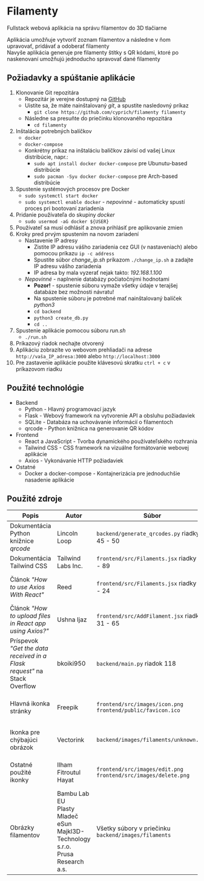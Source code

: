 # Filamenty

Fullstack webová aplikácia na správu filamentov do 3D tlačiarne

Aplikácia umožňuje vytvoriť zoznam filamentov a následne v ňom upravovať, pridávať a odoberať filamenty  
Navyše aplikácia generuje pre filamenty štítky s QR kódami, ktoré po naskenovaní umožňujú jednoducho spravovať dané filamenty

## Požiadavky a spúštanie aplikácie

1. Klonovanie Git repozitára
   - Repozitár je verejne dostupný na [GitHub](https://github.com/cyprich/filamenty)
   - Uistite sa, že máte nainštalovaný _git_, a spustite nasledovný príkaz
     - `git clone https://github.com/cyprich/filamenty filamenty`
   - Následne sa presuňte do priečinku klonovaného repozitára
     - `cd filamenty`
1. Inštalácia potrebných balíčkov
   - `docker`
   - `docker-compose`
   - Konkrétny príkaz na inštaláciu balíčkov závisí od vašej Linux distribúcie, napr.:
     - `sudo apt install docker docker-compose` pre Ubunutu-based distribúcie
     - `sudo pacman -Syu docker docker-compose` pre Arch-based distribúcie
1. Spustenie systémových procesov pre Docker
   - `sudo systemctl start docker`
   - `sudo systemctl enable docker` - _nepovinné_ - automaticky spustí proces pri bootovaní zariadenia
1. Pridanie používateľa do skupiny _docker_
   - `sudo usermod -aG docker ${USER}`
1. Používateľ sa musí odhlásiť a znova prihlásiť pre aplikovanie zmien
1. Kroky pred prvým spustením na novom zariadení
   - Nastavenie IP adresy
     - Zistite IP adresu vášho zariadenia cez GUI (v nastaveniach) alebo pomocou príkazu `ip -c address`
     - Spustite súbor _change_ip.sh_ príkazom `./change_ip.sh` a zadajte IP adresu vášho zariadenia
     - IP adresa by mala vyzerať nejak takto: _192.168.1.100_
   - _Nepovinné_ - naplnenie databázy počiatočnými hodnotami
     - **Pozor!** - spustenie súboru vymaže všetky údaje v terajšej databáze bez možnosti návratu!
     - Na spustenie súboru je potrebné mať nainštalovaný balíček _python3_
     - `cd backend`
     - `python3 create_db.py`
     - `cd ..`
1. Spustenie aplikácie pomocou súboru _run.sh_
   - `./run.sh`
1. Príkazový riadok nechajte otvorený
1. Aplikáciu zobrazíte vo webovom prehliadači na adrese `http://vaša_IP_adresa:3000` alebo `http://localhost:3000`
1. Pre zastavenie aplikácie použite klávesovú skratku `ctrl + c` v príkazovom riadku

## Použité technológie

- Backend
  - Python - Hlavný programovací jazyk
  - Flask - Webový framework na vytvorenie API a obsluhu požiadaviek
  - SQLite - Databáza na uchovávanie informácií o filamentoch
  - qrcode - Python knižnica na generovanie QR kódov
- Frontend
  - React a JavaScript - Tvorba dynamického používateľského rozhrania
  - Tailwind CSS - CSS framework na vizuálne formátovanie webovej aplikácie
  - Axios - Vykonávanie HTTP požiadaviek
- Ostatné
  - Docker a docker-compose - Kontajnerizácia pre jednoduchšie nasadenie aplikácie

## Použité zdroje

| Popis                                                                    | Autor                                                                                             | Súbor                                                                | Link                                                                                                                                                                                                                       |
| ------------------------------------------------------------------------ | ------------------------------------------------------------------------------------------------- | -------------------------------------------------------------------- | -------------------------------------------------------------------------------------------------------------------------------------------------------------------------------------------------------------------------- |
| Dokumentácia Python knižnice _qrcode_                                    | Lincoln Loop                                                                                      | `backend/generate_qrcodes.py` riadky 45 - 50                         | [https://pypi.org/project/qrcode/](https://pypi.org/project/qrcode/)                                                                                                                                                       |
| Dokumentácia Tailwind CSS                                                | Tailwind Labs Inc.                                                                                | `frontend/src/Filaments.jsx` riadky 27 - 89                          | [https://tailwindcss.com/](https://tailwindcss.com/)                                                                                                                                                                       |
| Článok _"How to use Axios With React"_                                   | Reed                                                                                              | `frontend/src/Filaments.jsx` riadky 18 - 24                          | [https://www.freecodecamp.org/news/how-to-use-axios-with-react/](https://www.freecodecamp.org/news/how-to-use-axios-with-react/)                                                                                           |
| Článok _"How to upload files in React app using Axios?"_                 | Ushna Ijaz                                                                                        | `frontend/src/AddFilament.jsx` riadky 31 - 65                        | [https://rapidapi.com/guides/upload-files-react-axios](https://rapidapi.com/guides/upload-files-react-axios)                                                                                                               |
| Príspevok _"Get the data received in a Flask request"_ na Stack Overflow | bkoiki950                                                                                         | `backend/main.py` riadok 118                                         | [https://stackoverflow.com/a/69941645](https://stackoverflow.com/a/69941645)                                                                                                                                               |
| Hlavná ikonka stránky                                                    | Freepik                                                                                           | `frontend/src/images/icon.png` </br>`frontend/public/favicon.ico`    | [https://www.flaticon.com/free-icon/3d-printing-filament_2442882](https://www.flaticon.com/free-icon/3d-printing-filament_2442882)                                                                                         |
| Ikonka pre chýbajúci obrázok                                             | Vectorink                                                                                         | `backend/images/filaments/unknown.png`                               | [https://en.m.wikipedia.org/wiki/File:Icon-round-Question_mark.svg](https://en.m.wikipedia.org/wiki/File:Icon-round-Question_mark.svg)                                                                                     |
| Ostatné použité ikonky                                                   | Ilham Fitroutul Hayat                                                                             | `frontend/src/images/edit.png` </br>`frontend/src/images/delete.png` | [https://www.flaticon.com/search?author_id=448&style_id=1223](https://www.flaticon.com/search?author_id=448&style_id=1223)                                                                                                 |
| Obrázky filamentov                                                       | Bambu Lab EU </br>Plasty Mladeč </br>eSun </br>Majkl3D-Technology s.r.o. </br>Prusa Research a.s. | Všetky súbory v priečinku `backend/images/filaments`                 | [eu.store.bambulab.com](eu.store.bambulab.com) </br> [www.filament-pm.cz](www.filament-pm.cz) </br> [esun3dstoreeu.com](esun3dstoreeu.com) </br> [www.majkl3d.sk](www.majkl3d.sk) </br> [www.prusa3d.com](www.prusa3d.com) |
